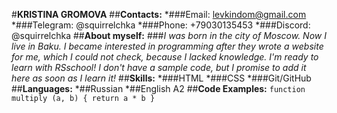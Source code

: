 #__KRISTINA GROMOVA__
##__Contacts:__
*###Email: levkindom@gmail.com
*###Telegram: @squirrelchka
*###Phone: +79030135453
*###Discord: @squirrelchka
##__About myself:__
###_I was born in the city of Moscow. Now I live in Baku. I became interested in programming after they wrote a website for me, which I could not check, because I lacked knowledge. I'm ready to learn with RSschool! I don't have a sample code, but I promise to add it here as soon as I learn it!_
##__Skills:__
*###HTML
*###CSS
*###Git/GitHub
##__Languages:__
*##Russian 
*##English A2
##__Code Examples:__
`function multiply (a, b) {
    return a * b
}`

